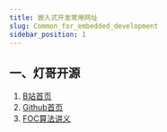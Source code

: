 ```yaml
---
title: 嵌入式开发常用网址
slug: Common_for_embedded_development
sidebar_position: 1
---
```


## 一、灯哥开源

1. [B站首页](https://space.bilibili.com/493192058)
2. [Github首页](https://github.com/ToanTech/)
3. [FOC算法讲义](http://dengfoc.com)

